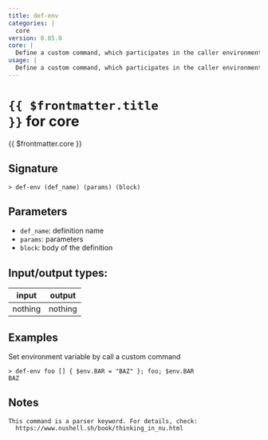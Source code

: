 ```yaml
---
title: def-env
categories: |
  core
version: 0.85.0
core: |
  Define a custom command, which participates in the caller environment.
usage: |
  Define a custom command, which participates in the caller environment.
---
```

<!-- This file is automatically generated. Please edit the command in https://github.com/nushell/nushell instead. -->

# <code>{{ $frontmatter.title }}</code> for core

<div class='command-title'>{{ $frontmatter.core }}</div>

## Signature

```> def-env (def_name) (params) (block)```

## Parameters

 -  `def_name`: definition name
 -  `params`: parameters
 -  `block`: body of the definition


## Input/output types:

| input   | output  |
| ------- | ------- |
| nothing | nothing |

## Examples

Set environment variable by call a custom command
```nu
> def-env foo [] { $env.BAR = "BAZ" }; foo; $env.BAR
BAZ
```

## Notes
```text
This command is a parser keyword. For details, check:
  https://www.nushell.sh/book/thinking_in_nu.html

```
